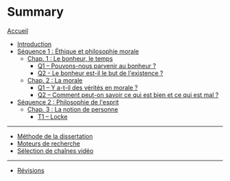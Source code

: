 # Summary

[Accueil](README.md)
- [Introduction](intro.md)
- [Séquence 1 : Éthique et philosophie morale](s1.md)
	- [Chap. 1 : Le bonheur, le temps](s1-ch1.md)
		- [Q1 – Pouvons-nous parvenir au bonheur ?](s1-ch1-q1.md)
		- [Q2 - Le bonheur est-il le but de l'existence ?](s1-ch1-q2.md)
	- [Chap. 2 : La morale](s1-ch2.md)
		- [Q1 – Y a-t-il des vérités en morale ?](s1-ch2-q1.md)
		- [Q2 – Comment peut-on savoir ce qui est bien et ce qui est mal ?](s1-ch2-q2.md)
- [Séquence 2 : Philosophie de l'esprit](s2.md)
	- [Chap. 3 : La notion de personne](s2-ch3.md)
		- [T1 – Locke](s2-ch3-t1.md)

---
- [Méthode de la dissertation](methode-dissertation.md)
- [Moteurs de recherche](moteurs-de-recherche.md)
- [Sélection de chaînes vidéo](selection-chaines-video.md)
<!--	- [Méthode de l'explication de texte](methode-explication.md)-->

---

- [Révisions](revisions.md)
	<!-- - [Les philosophes vus en cours](frise-chronologique.md) -->